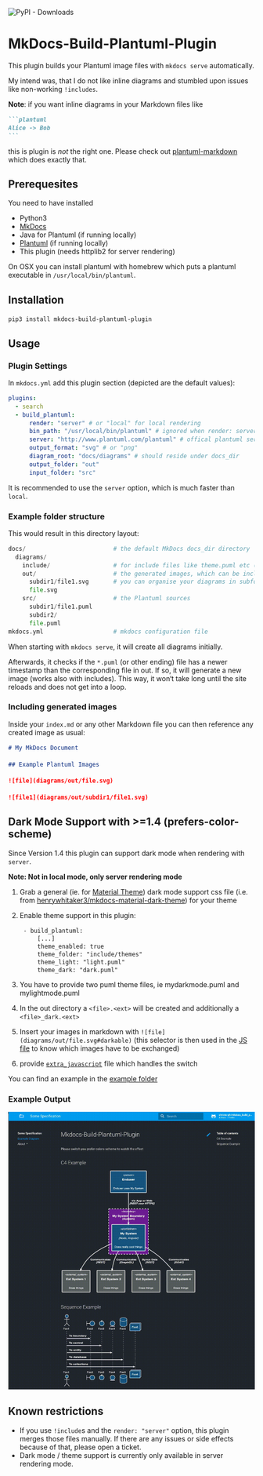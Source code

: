 ![PyPI - Downloads](https://img.shields.io/pypi/dm/mkdocs-build-plantuml-plugin)

# MkDocs-Build-Plantuml-Plugin

This plugin builds your Plantuml image files with `mkdocs serve` automatically.

My intend was, that I do not like inline diagrams and stumbled upon issues like non-working `!includes`.

**Note**: if you want inline diagrams in your Markdown files like

````markdown
```plantuml
Alice -> Bob
```
````

this is plugin is _not_ the right one. Please check out [plantuml-markdown](https://github.com/mikitex70/plantuml-markdown) which does exactly that.

## Prerequesites

You need to have installed

- Python3
- [MkDocs](https://www.mkdocs.org)
- Java for Plantuml (if running locally)
- [Plantuml](https://plantuml.com) (if running locally)
- This plugin (needs httplib2 for server rendering)

On OSX you can install plantuml with homebrew which puts a plantuml executable in `/usr/local/bin/plantuml`.

## Installation

`pip3 install mkdocs-build-plantuml-plugin`

## Usage

### Plugin Settings

In `mkdocs.yml` add this plugin section (depicted are the default values):

```yaml
plugins:
  - search
  - build_plantuml:
      render: "server" # or "local" for local rendering
      bin_path: "/usr/local/bin/plantuml" # ignored when render: server
      server: "http://www.plantuml.com/plantuml" # offical plantuml server
      output_format: "svg" # or "png"
      diagram_root: "docs/diagrams" # should reside under docs_dir
      output_folder: "out"
      input_folder: "src"
```

It is recommended to use the `server` option, which is much faster than `local`.

### Example folder structure

This would result in this directory layout:

```python
docs/                         # the default MkDocs docs_dir directory
  diagrams/
    include/                  # for include files like theme.puml etc (optional, won't be generated)
    out/                      # the generated images, which can be included in your md files
      subdir1/file1.svg       # you can organise your diagrams in subfolders, see below
      file.svg
    src/                      # the Plantuml sources
      subdir1/file1.puml
      subdir2/
      file.puml
mkdocs.yml                    # mkdocs configuration file

```

When starting with `mkdocs serve`, it will create all diagrams initially.

Afterwards, it checks if the `*.puml` (or other ending) file has a newer timestamp than the corresponding file in out. If so, it will generate a new image (works also with includes). This way, it won‘t take long until the site reloads and does not get into a loop.

### Including generated images

Inside your `index.md` or any other Markdown file you can then reference any created image as usual:

```markdown
# My MkDocs Document

## Example Plantuml Images

![file](diagrams/out/file.svg)

![file1](diagrams/out/subdir1/file1.svg)
```
## Dark Mode Support with >=1.4 (prefers-color-scheme)

Since Version 1.4 this plugin can support dark mode when rendering with `server`. 

**Note: Not in local mode, only server rendering mode**

1. Grab a general (ie. for [Material Theme](https://squidfunk.github.io/mkdocs-material/)) dark mode support css file (i.e. from [henrywhitaker3/mkdocs-material-dark-theme](https://github.com/henrywhitaker3/mkdocs-material-dark-theme)) for your theme
1. Enable theme support in this plugin:
   
        - build_plantuml:
            [...]
            theme_enabled: true
            theme_folder: "include/themes"
            theme_light: "light.puml"
            theme_dark: "dark.puml"
2. You have to provide two puml theme files, ie mydarkmode.puml and mylightmode.puml
3. In the out directory a `<file>.<ext>` will be created and additionally a `<file>_dark.<ext>`
4. Insert your images in markdown with `![file](diagrams/out/file.svg#darkable)` (this selector is then used in the [JS file](example/docs/javascript/images_dark.js) to know which images have to be exchanged)
5. provide [`extra_javascript`](./example/docs/javascript/images_dark.js) file which handles the switch

You can find an example in the [example folder](./example/)

### Example Output

![DarkMode](./swich_dark_mode.gif)

## Known restrictions

- If you use `!include`s and the `render: "server"` option, this plugin merges those files manually. If there are any issues or side effects because of that, please open a ticket.
- Dark mode / theme support is currently only available in server rendering mode.
